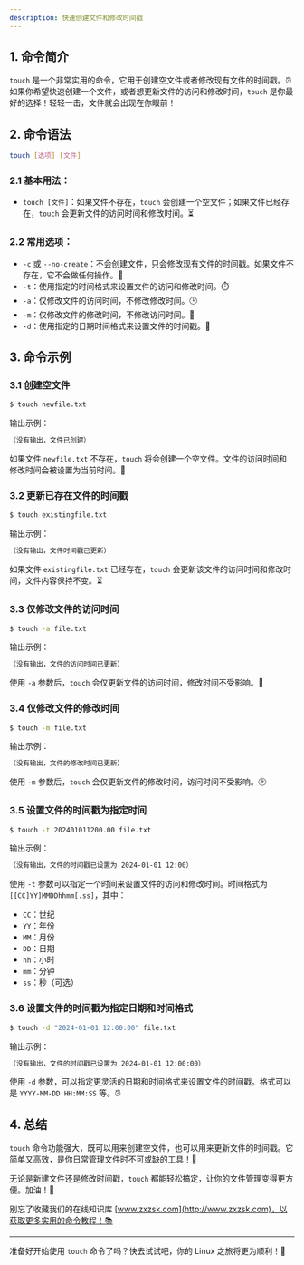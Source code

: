 ```yaml
---
description: 快速创建文件和修改时间戳
---
```


## 1. 命令简介

`touch` 是一个非常实用的命令，它用于创建空文件或者修改现有文件的时间戳。⏰ 如果你希望快速创建一个文件，或者想更新文件的访问和修改时间，`touch` 是你最好的选择！轻轻一击，文件就会出现在你眼前！

## 2. 命令语法

```bash
touch [选项] [文件]
```

### 2.1 **基本用法**：

* `touch [文件]`：如果文件不存在，`touch` 会创建一个空文件；如果文件已经存在，`touch` 会更新文件的访问时间和修改时间。⏳

### 2.2 **常用选项**：

* `-c` 或 `--no-create`：不会创建文件，只会修改现有文件的时间戳。如果文件不存在，它不会做任何操作。🛑
* `-t`：使用指定的时间格式来设置文件的访问和修改时间。⏱️
* `-a`：仅修改文件的访问时间，不修改修改时间。🕒
* `-m`：仅修改文件的修改时间，不修改访问时间。📅
* `-d`：使用指定的日期时间格式来设置文件的时间戳。📅

## 3. 命令示例

### 3.1 **创建空文件**

```bash
$ touch newfile.txt
```

输出示例：

```bash
（没有输出，文件已创建）
```

如果文件 `newfile.txt` 不存在，`touch` 将会创建一个空文件。文件的访问时间和修改时间会被设置为当前时间。📅

### 3.2 **更新已存在文件的时间戳**

```bash
$ touch existingfile.txt
```

输出示例：

```bash
（没有输出，文件时间戳已更新）
```

如果文件 `existingfile.txt` 已经存在，`touch` 会更新该文件的访问时间和修改时间，文件内容保持不变。⏳

### 3.3 **仅修改文件的访问时间**

```bash
$ touch -a file.txt
```

输出示例：

```bash
（没有输出，文件的访问时间已更新）
```

使用 `-a` 参数后，`touch` 会仅更新文件的访问时间，修改时间不受影响。🔄

### 3.4 **仅修改文件的修改时间**

```bash
$ touch -m file.txt
```

输出示例：

```bash
（没有输出，文件的修改时间已更新）
```

使用 `-m` 参数后，`touch` 会仅更新文件的修改时间，访问时间不受影响。🕑

### 3.5 **设置文件的时间戳为指定时间**

```bash
$ touch -t 202401011200.00 file.txt
```

输出示例：

```bash
（没有输出，文件的时间戳已设置为 2024-01-01 12:00）
```

使用 `-t` 参数可以指定一个时间来设置文件的访问和修改时间。时间格式为 `[[CC]YY]MMDDhhmm[.ss]`，其中：  
- `CC`：世纪
- `YY`：年份
- `MM`：月份
- `DD`：日期
- `hh`：小时
- `mm`：分钟
- `ss`：秒（可选）

### 3.6 **设置文件的时间戳为指定日期和时间格式**

```bash
$ touch -d "2024-01-01 12:00:00" file.txt
```

输出示例：

```bash
（没有输出，文件的时间戳已设置为 2024-01-01 12:00:00）
```

使用 `-d` 参数，可以指定更灵活的日期和时间格式来设置文件的时间戳。格式可以是 `YYYY-MM-DD HH:MM:SS` 等。⏰

## 4. 总结

`touch` 命令功能强大，既可以用来创建空文件，也可以用来更新文件的时间戳。它简单又高效，是你日常管理文件时不可或缺的工具！🎯

无论是新建文件还是修改时间戳，`touch` 都能轻松搞定，让你的文件管理变得更方便。加油！💪

别忘了收藏我们的在线知识库 [www.zxzsk.com](http://www.zxzsk.com)，以获取更多实用的命令教程！📚

---

准备好开始使用 `touch` 命令了吗？快去试试吧，你的 Linux 之旅将更为顺利！🚀